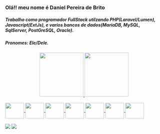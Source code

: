 ### Olá!! meu nome é Daniel Pereira de Brito

##### Trabalho como programador FullStack utilzando PHP(Laravel/Lumen), Javascript(ExtJs), e varios bancos de dados(MariaDB, MySQL, SqlServer, PostGreSQL, Oracle).

##### Pronomes: Ele/Dele.

<div align="center">
  <a href="https://github.com/DanielPereiraBrito">
  <img height="140em" src="https://github-readme-stats.vercel.app/api?username=DanielPereiraBrito&show_icons=true&theme=dracula&include_all_commits=true&count_private=true"/>
  <img height="140em" src="https://github-readme-stats.vercel.app/api/top-langs/?username=DanielPereiraBrito&layout=compact&langs_count=7&theme=dracula"/>
</div>
  
 <div style="display: inline_block"><br>
  <img align="center"  height="50" width="60" src="https://cdn.jsdelivr.net/gh/devicons/devicon/icons/java/java-original-wordmark.svg" />
  <img align="center"  height="50" width="60" src="https://cdn.jsdelivr.net/gh/devicons/devicon/icons/php/php-original.svg" />
  <img align="center"  height="50" width="60" src="https://cdn.jsdelivr.net/gh/devicons/devicon/icons/mysql/mysql-original.svg" />
  <img align="center"  height="50" width="60" src="https://cdn.jsdelivr.net/gh/devicons/devicon/icons/postgresql/postgresql-original.svg" />
  <img align="center"  height="50" width="60" src="https://cdn.jsdelivr.net/gh/devicons/devicon/icons/python/python-original.svg" />
  <img align="center"  height="50" width="60" src="https://cdn.jsdelivr.net/gh/devicons/devicon/icons/laravel/laravel-plain-wordmark.svg" />
  <img align="center"  height="50" width="60" src="https://cdn.jsdelivr.net/gh/devicons/devicon/icons/react/react-original-wordmark.svg" />
          
          
 </div>
  
<div><br>
  <a href="https://www.linkedin.com/in/daniel-brito-0490231ab/" target="_blank"><img src="https://img.shields.io/badge/-LinkedIn-%230077B5?style=for-the-badge&logo=linkedin&logoColor=white" target="_blank"></a> 
  <a href = "mailto:daniel.pereiradbrito@gmail.com"><img src="https://img.shields.io/badge/-Gmail-%23333?style=for-the-badge&logo=gmail&logoColor=white" target="_blank"></a>
</div>


